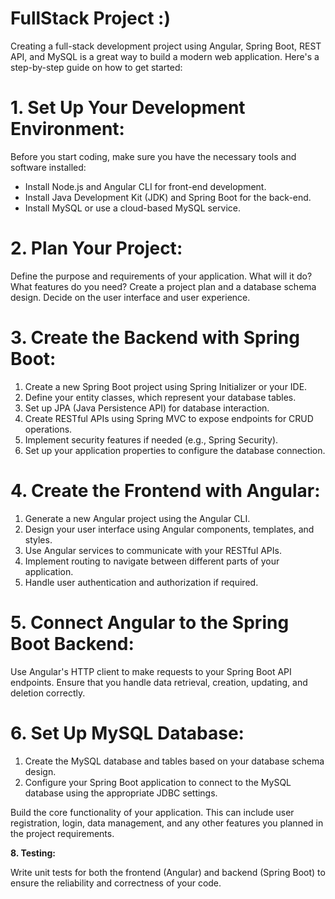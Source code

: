 <h1> FullStack Project :) </h1>

Creating a full-stack development project using Angular, Spring Boot, REST API, and MySQL is a great way to build a modern web application. Here's a step-by-step guide on how to get started:

<h1> 1. Set Up Your Development Environment: </h1>

Before you start coding, make sure you have the necessary tools and software installed:

- Install Node.js and Angular CLI for front-end development.
- Install Java Development Kit (JDK) and Spring Boot for the back-end.
- Install MySQL or use a cloud-based MySQL service.

<h1> 2. Plan Your Project: </h1>

Define the purpose and requirements of your application. What will it do? What features do you need? Create a project plan and a database schema design. Decide on the user interface and user experience.

<h1> 3. Create the Backend with Spring Boot: </h1>

1. Create a new Spring Boot project using Spring Initializer or your IDE.
2. Define your entity classes, which represent your database tables.
3. Set up JPA (Java Persistence API) for database interaction.
4. Create RESTful APIs using Spring MVC to expose endpoints for CRUD operations.
5. Implement security features if needed (e.g., Spring Security).
6. Set up your application properties to configure the database connection.

<h1>  4. Create the Frontend with Angular: </h1>

1. Generate a new Angular project using the Angular CLI.
2. Design your user interface using Angular components, templates, and styles.
3. Use Angular services to communicate with your RESTful APIs.
4. Implement routing to navigate between different parts of your application.
5. Handle user authentication and authorization if required.

<h1> 5. Connect Angular to the Spring Boot Backend: </h1>

Use Angular's HTTP client to make requests to your Spring Boot API endpoints. Ensure that you handle data retrieval, creation, updating, and deletion correctly.

<h1> 6. Set Up MySQL Database: </h1>

1. Create the MySQL database and tables based on your database schema design.
2. Configure your Spring Boot application to connect to the MySQL database using the appropriate JDBC settings.


Build the core functionality of your application. This can include user registration, login, data management, and any other features you planned in the project requirements.

**8. Testing:**

Write unit tests for both the frontend (Angular) and backend (Spring Boot) to ensure the reliability and correctness of your code.
